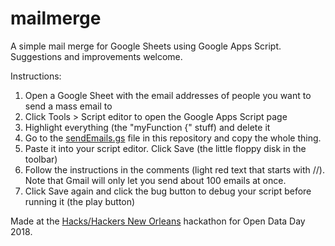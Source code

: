 # mailmerge
A simple mail merge for Google Sheets using Google Apps Script. Suggestions and improvements welcome.

Instructions:
1. Open a Google Sheet with the email addresses of people you want to send a mass email to
2. Click Tools > Script editor to open the Google Apps Script page
3. Highlight everything (the "myFunction {" stuff) and delete it
4. Go to the [sendEmails.gs](https://github.com/samanthasunne/mailmerge/blob/master/sendEmails.gs) file in this repository and copy the whole thing.
5. Paste it into your script editor. Click Save (the little floppy disk in the toolbar)
6. Follow the instructions in the comments (light red text that starts with //). Note that Gmail will only let you send about 100 emails at once.
7. Click Save again and click the bug button to debug your script before running it (the play button)

Made at the [Hacks/Hackers New Orleans](https://www.meetup.com/Hacks-Hackers-New-Orleans) hackathon for Open Data Day 2018.
